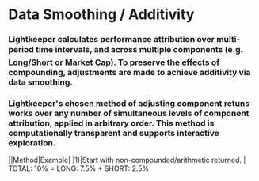 # Data Smoothing / Additivity

### Lightkeeper calculates performance attribution over multi-period time intervals, and across multiple components (e.g. &#151; Long/Short or Market Cap).  To preserve the effects of compounding, adjustments are made to achieve additivity via data smoothing.

### Lightkeeper's chosen method of adjusting component retuns works over any number of simultaneous levels of component attribution, applied in arbitrary order.  This method is computationally transparent and supports interactive exploration.

||Method|Example|
|1)|Start with  non-compounded/arithmetic returned.  | TOTAL: 10% = LONG: 7.5% + SHORT: 2.5%|

